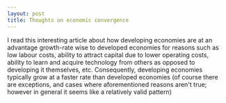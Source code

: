 ```yaml
---
layout: post
title: Thoughts on economic convergence
---
```


I read this interesting article about how developing economies are at an advantage growth-rate wise to developed economies for reasons such as low labour costs, ability to attract capital due to lower operating costs, ability to learn and acquire technology from others as opposed to developing it themselves, etc. Consequently, developing economies typically grow at a faster rate than developed economies (of course there are exceptions, and cases where aforementioned reasons aren't true; however in general it seems like a relatively valid pattern)

